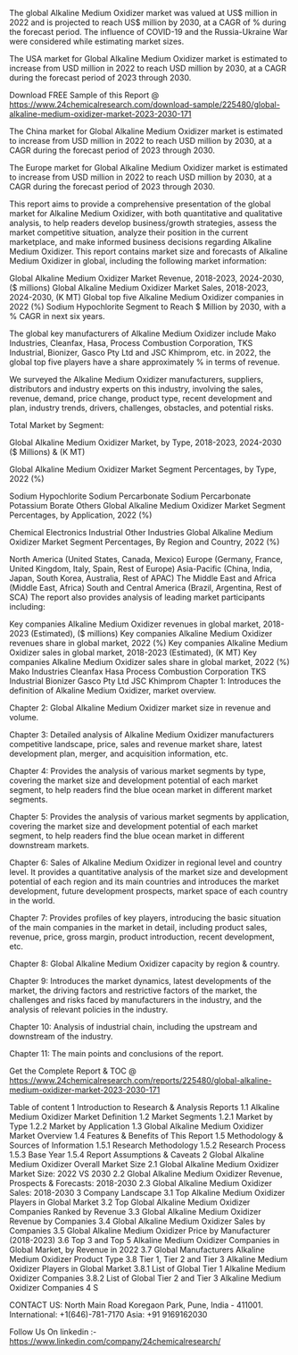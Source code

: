 The global Alkaline Medium Oxidizer market was valued at US$ million in 2022 and is projected to reach US$ million by 2030, at a CAGR of % during the forecast period. The influence of COVID-19 and the Russia-Ukraine War were considered while estimating market sizes.

The USA market for Global Alkaline Medium Oxidizer  market is estimated to increase from USD million in 2022 to reach USD million by 2030, at a CAGR during the forecast period of 2023 through 2030.

Download FREE Sample of this Report @ https://www.24chemicalresearch.com/download-sample/225480/global-alkaline-medium-oxidizer-market-2023-2030-171

The China market for Global Alkaline Medium Oxidizer market is estimated to increase from USD million in 2022 to reach USD million by 2030, at a CAGR during the forecast period of 2023 through 2030.

The Europe market for Global Alkaline Medium Oxidizer market is estimated to increase from USD million in 2022 to reach USD million by 2030, at a CAGR during the forecast period of 2023 through 2030.

This report aims to provide a comprehensive presentation of the global market for Alkaline Medium Oxidizer, with both quantitative and qualitative analysis, to help readers develop business/growth strategies, assess the market competitive situation, analyze their position in the current marketplace, and make informed business decisions regarding Alkaline Medium Oxidizer. This report contains market size and forecasts of Alkaline Medium Oxidizer in global, including the following market information:

Global Alkaline Medium Oxidizer Market Revenue, 2018-2023, 2024-2030, ($ millions)
Global Alkaline Medium Oxidizer Market Sales, 2018-2023, 2024-2030, (K MT)
Global top five Alkaline Medium Oxidizer companies in 2022 (%)
Sodium Hypochlorite Segment to Reach $ Million by 2030, with a % CAGR in next six years.

The global key manufacturers of Alkaline Medium Oxidizer include Mako Industries, Cleanfax, Hasa, Process Combustion Corporation, TKS Industrial, Bionizer, Gasco Pty Ltd and JSC Khimprom, etc. in 2022, the global top five players have a share approximately % in terms of revenue.

We surveyed the Alkaline Medium Oxidizer manufacturers, suppliers, distributors and industry experts on this industry, involving the sales, revenue, demand, price change, product type, recent development and plan, industry trends, drivers, challenges, obstacles, and potential risks.

Total Market by Segment:

Global Alkaline Medium Oxidizer Market, by Type, 2018-2023, 2024-2030 ($ Millions) & (K MT)

Global Alkaline Medium Oxidizer Market Segment Percentages, by Type, 2022 (%)

Sodium Hypochlorite
Sodium Percarbonate
Sodium Percarbonate
Potassium Borate
Others
Global Alkaline Medium Oxidizer Market Segment Percentages, by Application, 2022 (%)

Chemical
Electronics
Industrial
Other Industries
Global Alkaline Medium Oxidizer Market Segment Percentages, By Region and Country, 2022 (%)

North America (United States, Canada, Mexico)
Europe (Germany, France, United Kingdom, Italy, Spain, Rest of Europe)
Asia-Pacific (China, India, Japan, South Korea, Australia, Rest of APAC)
The Middle East and Africa (Middle East, Africa)
South and Central America (Brazil, Argentina, Rest of SCA)
The report also provides analysis of leading market participants including:

Key companies Alkaline Medium Oxidizer revenues in global market, 2018-2023 (Estimated), ($ millions)
Key companies Alkaline Medium Oxidizer revenues share in global market, 2022 (%)
Key companies Alkaline Medium Oxidizer sales in global market, 2018-2023 (Estimated), (K MT)
Key companies Alkaline Medium Oxidizer sales share in global market, 2022 (%)
Mako Industries
Cleanfax
Hasa
Process Combustion Corporation
TKS Industrial
Bionizer
Gasco Pty Ltd
JSC Khimprom
Chapter 1: Introduces the definition of Alkaline Medium Oxidizer, market overview.

Chapter 2: Global Alkaline Medium Oxidizer market size in revenue and volume.

Chapter 3: Detailed analysis of Alkaline Medium Oxidizer manufacturers competitive landscape, price, sales and revenue market share, latest development plan, merger, and acquisition information, etc.

Chapter 4: Provides the analysis of various market segments by type, covering the market size and development potential of each market segment, to help readers find the blue ocean market in different market segments.

Chapter 5: Provides the analysis of various market segments by application, covering the market size and development potential of each market segment, to help readers find the blue ocean market in different downstream markets.

Chapter 6: Sales of Alkaline Medium Oxidizer in regional level and country level. It provides a quantitative analysis of the market size and development potential of each region and its main countries and introduces the market development, future development prospects, market space of each country in the world.

Chapter 7: Provides profiles of key players, introducing the basic situation of the main companies in the market in detail, including product sales, revenue, price, gross margin, product introduction, recent development, etc.

Chapter 8: Global Alkaline Medium Oxidizer capacity by region & country.

Chapter 9: Introduces the market dynamics, latest developments of the market, the driving factors and restrictive factors of the market, the challenges and risks faced by manufacturers in the industry, and the analysis of relevant policies in the industry.

Chapter 10: Analysis of industrial chain, including the upstream and downstream of the industry.

Chapter 11: The main points and conclusions of the report.

Get the Complete Report & TOC @ https://www.24chemicalresearch.com/reports/225480/global-alkaline-medium-oxidizer-market-2023-2030-171

Table of content
1 Introduction to Research & Analysis Reports
1.1 Alkaline Medium Oxidizer Market Definition
1.2 Market Segments
1.2.1 Market by Type
1.2.2 Market by Application
1.3 Global Alkaline Medium Oxidizer Market Overview
1.4 Features & Benefits of This Report
1.5 Methodology & Sources of Information
1.5.1 Research Methodology
1.5.2 Research Process
1.5.3 Base Year
1.5.4 Report Assumptions & Caveats
2 Global Alkaline Medium Oxidizer Overall Market Size
2.1 Global Alkaline Medium Oxidizer Market Size: 2022 VS 2030
2.2 Global Alkaline Medium Oxidizer Revenue, Prospects & Forecasts: 2018-2030
2.3 Global Alkaline Medium Oxidizer Sales: 2018-2030
3 Company Landscape
3.1 Top Alkaline Medium Oxidizer Players in Global Market
3.2 Top Global Alkaline Medium Oxidizer Companies Ranked by Revenue
3.3 Global Alkaline Medium Oxidizer Revenue by Companies
3.4 Global Alkaline Medium Oxidizer Sales by Companies
3.5 Global Alkaline Medium Oxidizer Price by Manufacturer (2018-2023)
3.6 Top 3 and Top 5 Alkaline Medium Oxidizer Companies in Global Market, by Revenue in 2022
3.7 Global Manufacturers Alkaline Medium Oxidizer Product Type
3.8 Tier 1, Tier 2 and Tier 3 Alkaline Medium Oxidizer Players in Global Market
3.8.1 List of Global Tier 1 Alkaline Medium Oxidizer Companies
3.8.2 List of Global Tier 2 and Tier 3 Alkaline Medium Oxidizer Companies
4 S

CONTACT US:
North Main Road Koregaon Park, Pune, India - 411001.
International: +1(646)-781-7170
Asia: +91 9169162030

Follow Us On linkedin :- https://www.linkedin.com/company/24chemicalresearch/
